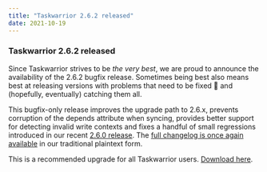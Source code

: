 ```yaml
---
title: "Taskwarrior 2.6.2 released"
date: 2021-10-19
---
```


### Taskwarrior 2.6.2 released

Since Taskwarrior strives to be _the very best_, we are proud to announce the availability of the 2.6.2 bugfix release.
Sometimes being best also means best at releasing versions with problems that need to be fixed 🙂 and (hopefully, eventually) catching them all.
 
This bugfix-only release improves the upgrade path to 2.6.x, prevents corruption of the depends attribute when syncing, provides better support for detecting invalid write contexts and fixes a handful of small regressions introduced in our recent [2.6.0 release](https://github.com/GothenburgBitFactory/taskwarrior/releases/tag/v2.6.0).
The [full changelog is once again available](https://github.com/GothenburgBitFactory/taskwarrior/blob/f030154ef6a24c673bdb78feefd31c8f5179411f/ChangeLog) in our traditional plaintext form.
 
This is a recommended upgrade for all Taskwarrior users. [Download here](/download).
